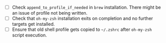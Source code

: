 - [ ] Check `append_to_profile_if_needed` in `brew` installation. There might be an issue of profile not being written.
- [ ] Check that `oh-my-zsh` installation exits on completion and no further targets get installed.
- [ ] Ensure that old shell profile gets copied to `~/.zshrc` after `oh-my-zsh` script execution.